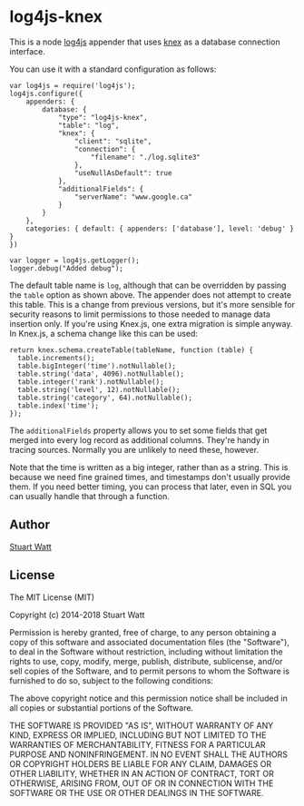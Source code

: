 log4js-knex
===========

This is a node [log4js](https://github.com/nomiddlename/log4js-node) appender that 
uses [knex](http://knexjs.org/) as a database connection interface. 

You can use it with a standard configuration as follows:

```
var log4js = require('log4js');
log4js.configure({
    appenders: {
        database: {
            "type": "log4js-knex",
            "table": "log",
            "knex": {
                "client": "sqlite",
                "connection": {
                    "filename": "./log.sqlite3"
                },
                "useNullAsDefault": true
            },
            "additionalFields": {
                "serverName": "www.google.ca"
            }
        }
    },
    categories: { default: { appenders: ['database'], level: 'debug' } }
})

var logger = log4js.getLogger();
logger.debug("Added debug");
```

The default table name is `log`, although that can be overridden by passing the `table`
option as shown above. The appender does not attempt to create this table.
This is a change from previous versions, but it's more sensible for security reasons 
to limit permissions to those needed to manage data insertion only. If you're using
Knex.js, one extra migration is simple anyway. In Knex.js, a schema change like this 
can be used:

    return knex.schema.createTable(tableName, function (table) {
      table.increments();
      table.bigInteger('time').notNullable();
      table.string('data', 4096).notNullable();
      table.integer('rank').notNullable();
      table.string('level', 12).notNullable();
      table.string('category', 64).notNullable();
      table.index('time');
    });

The `additionalFields` property allows you to set some fields that get merged into
every log record as additional columns. They're handy in tracing sources. Normally
you are unlikely to need these, however. 

Note that the time is written as a big integer, rather than as a string. This is
because we need fine grained times, and timestamps don't usually provide them. If you 
need better timing, you can process that later, even in SQL you can usually handle that
through a function. 


Author
------

[Stuart Watt](https://github.com/morungos)

License 
-------

The MIT License (MIT)

Copyright (c) 2014-2018 Stuart Watt

Permission is hereby granted, free of charge, to any person obtaining a copy
of this software and associated documentation files (the "Software"), to deal
in the Software without restriction, including without limitation the rights
to use, copy, modify, merge, publish, distribute, sublicense, and/or sell
copies of the Software, and to permit persons to whom the Software is
furnished to do so, subject to the following conditions:

The above copyright notice and this permission notice shall be included in all
copies or substantial portions of the Software.

THE SOFTWARE IS PROVIDED "AS IS", WITHOUT WARRANTY OF ANY KIND, EXPRESS OR
IMPLIED, INCLUDING BUT NOT LIMITED TO THE WARRANTIES OF MERCHANTABILITY,
FITNESS FOR A PARTICULAR PURPOSE AND NONINFRINGEMENT. IN NO EVENT SHALL THE
AUTHORS OR COPYRIGHT HOLDERS BE LIABLE FOR ANY CLAIM, DAMAGES OR OTHER
LIABILITY, WHETHER IN AN ACTION OF CONTRACT, TORT OR OTHERWISE, ARISING FROM,
OUT OF OR IN CONNECTION WITH THE SOFTWARE OR THE USE OR OTHER DEALINGS IN THE
SOFTWARE.

